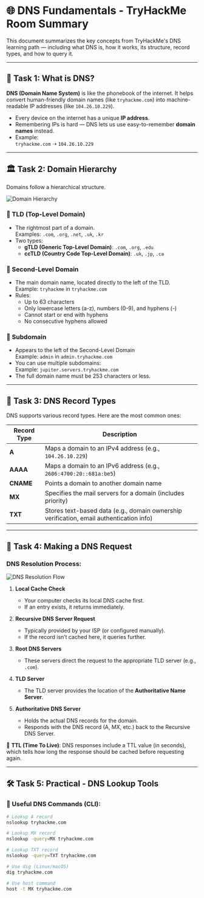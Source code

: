 # 🌐 DNS Fundamentals - TryHackMe Room Summary

This document summarizes the key concepts from TryHackMe's DNS learning path — including what DNS is, how it works, its structure, record types, and how to query it.

---

## 🧠 Task 1: What is DNS?

**DNS (Domain Name System)** is like the phonebook of the internet. It helps convert human-friendly domain names (like `tryhackme.com`) into machine-readable IP addresses (like `104.26.10.229`).

- Every device on the internet has a unique **IP address**.
- Remembering IPs is hard — DNS lets us use easy-to-remember **domain names** instead.
- Example:  
  `tryhackme.com` ➝ `104.26.10.229`

---

## 🏛️ Task 2: Domain Hierarchy

Domains follow a hierarchical structure.

![Domain Hierarchy](https://github.com/user-attachments/assets/f10745f4-4513-42f7-80b4-ef67943122c9)

### 🔹 TLD (Top-Level Domain)

- The rightmost part of a domain.  
  Examples: `.com`, `.org`, `.net`, `.uk`, `.kr`
- Two types:
  - **gTLD (Generic Top-Level Domain)**: `.com`, `.org`, `.edu`
  - **ccTLD (Country Code Top-Level Domain)**: `.uk`, `.jp`, `.ca`

### 🔹 Second-Level Domain

- The main domain name, located directly to the left of the TLD.  
  Example: `tryhackme` in `tryhackme.com`
- Rules:
  - Up to 63 characters
  - Only lowercase letters (a-z), numbers (0-9), and hyphens (-)
  - Cannot start or end with hyphens
  - No consecutive hyphens allowed

### 🔹 Subdomain

- Appears to the left of the Second-Level Domain  
  Example: `admin` in `admin.tryhackme.com`
- You can use multiple subdomains:  
  Example: `jupiter.servers.tryhackme.com`
- The full domain name must be 253 characters or less.

---

## 📁 Task 3: DNS Record Types

DNS supports various record types. Here are the most common ones:

| Record Type | Description |
|-------------|-------------|
| **A**       | Maps a domain to an IPv4 address (e.g., `104.26.10.229`) |
| **AAAA**    | Maps a domain to an IPv6 address (e.g., `2606:4700:20::681a:be5`) |
| **CNAME**   | Points a domain to another domain name |
| **MX**      | Specifies the mail servers for a domain (includes priority) |
| **TXT**     | Stores text-based data (e.g., domain ownership verification, email authentication info) |

---

## 🔄 Task 4: Making a DNS Request

### DNS Resolution Process:

![DNS Resolution Flow](https://github.com/user-attachments/assets/5e187532-797a-4608-83af-92559984bc8a)

1. **Local Cache Check**  
   - Your computer checks its local DNS cache first.
   - If an entry exists, it returns immediately.

2. **Recursive DNS Server Request**  
   - Typically provided by your ISP (or configured manually).
   - If the record isn’t cached here, it queries further.

3. **Root DNS Servers**  
   - These servers direct the request to the appropriate TLD server (e.g., `.com`).

4. **TLD Server**  
   - The TLD server provides the location of the **Authoritative Name Server**.

5. **Authoritative DNS Server**  
   - Holds the actual DNS records for the domain.
   - Responds with the DNS record (A, MX, etc.) back to the Recursive DNS Server.

📌 **TTL (Time To Live)**: DNS responses include a TTL value (in seconds), which tells how long the response should be cached before requesting again.

---

## 🛠️ Task 5: Practical - DNS Lookup Tools

### 🔧 Useful DNS Commands (CLI):

```bash
# Lookup A record
nslookup tryhackme.com

# Lookup MX record
nslookup -query=MX tryhackme.com

# Lookup TXT record
nslookup -query=TXT tryhackme.com

# Use dig (Linux/macOS)
dig tryhackme.com

# Use host command
host -t MX tryhackme.com
```
